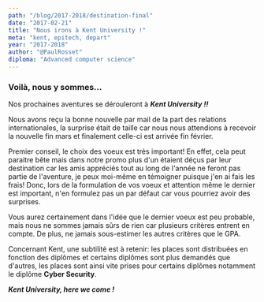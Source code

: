 ```yaml
---
path: "/blog/2017-2018/destination-final"
date: "2017-02-21"
title: "Nous irons à Kent University !"
meta: "kent, epitech, depart"
year: "2017-2018"
author: "@PaulRosset"
diploma: "Advanced computer science"
---
```


### Voilà, nous y sommes...

Nos prochaines aventures se dérouleront à **_Kent University !!_**

Nous avons reçu la bonne nouvelle par mail de la part des relations internationales, la surprise était de taille car nous nous attendions à recevoir la nouvelle fin mars et finalement celle-ci est arrivée fin février.

Premier conseil, le choix des voeux est très important! En effet, cela peut paraitre bête mais dans notre promo plus d'un étaient déçus par leur destination car les amis appréciés tout au long de l'année ne feront pas partie de l'aventure, je peux moi-même en témoigner puisque j'en ai fais les frais! Donc, lors de la formulation de vos voeux et attention même le dernier est important, n'en formulez pas un par défaut car vous pourriez avoir des surprises.

Vous aurez certainement dans l'idée que le dernier voeux est peu probable, mais nous ne sommes jamais sûrs de rien car plusieurs critères entrent en compte. De plus, ne jamais sous-estimer les autres critères que le GPA.

Concernant Kent, une subtilité est à retenir: les places sont distribuées en fonction des diplômes et certains diplômes sont plus demandés que d'autres, les places sont ainsi vite prises pour certains diplômes notamment le diplôme **Cyber Security**.

**_Kent University, here we come !_**
